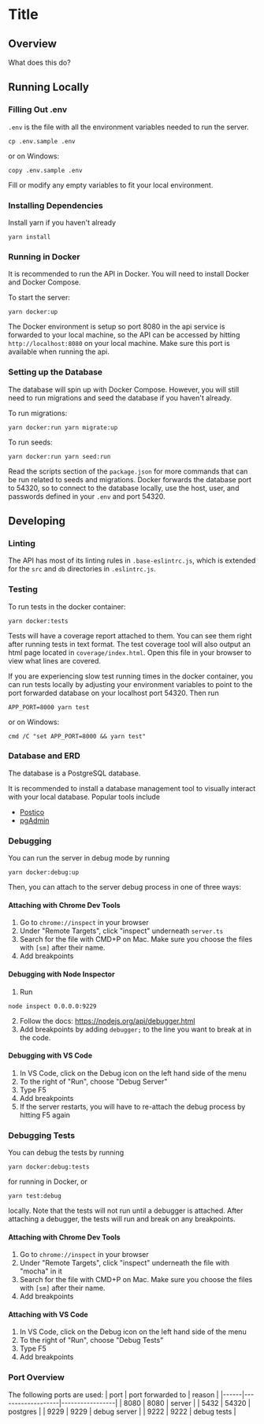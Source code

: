 # Title
## Overview
What does this do?

## Running Locally
### Filling Out .env
`.env` is the file with all the environment variables needed to run the server.
```
cp .env.sample .env
```
or on Windows:
```
copy .env.sample .env
```
Fill or modify any empty variables to fit your local environment.

### Installing Dependencies
Install yarn if you haven't already
```
yarn install
```

### Running in Docker
It is recommended to run the API in Docker. You will need to install Docker and Docker Compose.

To start the server:
```
yarn docker:up
```
The Docker environment is setup so port 8080 in the api service is forwarded to your local machine,
so the API can be accessed by hitting `http://localhost:8080` on your local machine. Make sure this port
is available when running the api.

### Setting up the Database
The database will spin up with Docker Compose. However, you will still need to run migrations and seed the database
if you haven't already.

To run migrations:
```
yarn docker:run yarn migrate:up
```

To run seeds:
```
yarn docker:run yarn seed:run
```

Read the scripts section of the `package.json` for more commands that can be run related to seeds and migrations.
Docker forwards the database port to 54320, so to connect to the database locally, use the host, user, and passwords
defined in your `.env` and port 54320.

## Developing
### Linting
The API has most of its linting rules in `.base-eslintrc.js`, which is extended for the `src` and `db` directories in `.eslintrc.js`.

### Testing
To run tests in the docker container:
```
yarn docker:tests
```

Tests will have a coverage report attached to them. You can see them right after running tests in text format. The test coverage tool will also output an html page located in `coverage/index.html`. Open this file in your browser to view what lines are covered.

If you are experiencing slow test running times in the docker container, you can run tests locally by adjusting your environment variables to point to the port forwarded database on your localhost port 54320. Then run
```
APP_PORT=8000 yarn test
```
or on Windows:
```
cmd /C "set APP_PORT=8000 && yarn test"
```

### Database and ERD
The database is a PostgreSQL database.

It is recommended to install a database management tool to visually interact with your local database. Popular tools include
- [Postico](https://eggerapps.at/postico/)
- [pgAdmin](https://www.pgadmin.org/)

### Debugging
You can run the server in debug mode by running
```
yarn docker:debug:up
```

Then, you can attach to the server debug process in one of three ways:
#### Attaching with Chrome Dev Tools
1. Go to `chrome://inspect` in your browser
2. Under "Remote Targets", click "inspect" underneath `server.ts`
3. Search for the file with CMD+P on Mac. Make sure you choose the files with `[sm]` after their name.
4. Add breakpoints

#### Debugging with Node Inspector
1. Run
```
node inspect 0.0.0.0:9229
```
2. Follow the docs: https://nodejs.org/api/debugger.html
3. Add breakpoints by adding `debugger;` to the line you want to break at in the code.

#### Debugging with VS Code
1. In VS Code, click on the Debug icon on the left hand side of the menu
2. To the right of "Run", choose "Debug Server"
3. Type F5
4. Add breakpoints
5. If the server restarts, you will have to re-attach the debug process by hitting F5 again

### Debugging Tests
You can debug the tests by running
```
yarn docker:debug:tests
```
for running in Docker, or
```
yarn test:debug
```
locally. Note that the tests will not run until a debugger is attached. After attaching a debugger,
the tests will run and break on any breakpoints.

#### Attaching with Chrome Dev Tools
1. Go to `chrome://inspect` in your browser
2. Under "Remote Targets", click "inspect" underneath the file with "mocha" in it
3. Search for the file with CMD+P on Mac. Make sure you choose the files with `[sm]` after their name.
4. Add breakpoints

#### Attaching with VS Code
1. In VS Code, click on the Debug icon on the left hand side of the menu
2. To the right of "Run", choose "Debug Tests"
3. Type F5
4. Add breakpoints

### Port Overview
The following ports are used:
| port | port forwarded to | reason          |
|------|-------------------|-----------------|
| 8080 | 8080              | server          |
| 5432 | 54320             | postgres        |
| 9229 | 9229              | debug server    |
| 9222 | 9222              | debug tests     |
